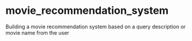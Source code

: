 # movie_recommendation_system
Building a movie recommendation system based on a query description or movie name from the user
